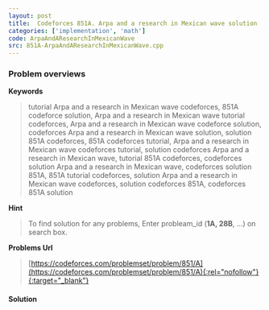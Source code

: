 ```yaml
---
layout: post
title:  Codeforces 851A. Arpa and a research in Mexican wave solution
categories: ['implementation', 'math']
code: ArpaAndAResearchInMexicanWave
src: 851A-ArpaAndAResearchInMexicanWave.cpp
---
```

### **Problem overviews**

**Keywords**
> tutorial Arpa and a research in Mexican wave codeforces, 851A codeforce solution, Arpa and a research in Mexican wave tutorial codeforces, Arpa and a research in Mexican wave codeforce solution, codeforces Arpa and a research in Mexican wave solution, solution 851A codeforces, 851A codeforces tutorial, Arpa and a research in Mexican wave codeforces tutorial, solution codeforces Arpa and a research in Mexican wave, tutorial 851A codeforces, codeforces solution Arpa and a research in Mexican wave, codeforces solution 851A, 851A tutorial codeforces, solution Arpa and a research in Mexican wave codeforces, solution codeforces 851A, codeforces 851A solution

**Hint**
> To find solution for any problems, Enter probleam_id (**1A, 28B**, ...) on search box. 

**Problems Url**
> [https://codeforces.com/problemset/problem/851/A](https://codeforces.com/problemset/problem/851/A){:rel="nofollow"}{:target="_blank"}

#### **Solution**



